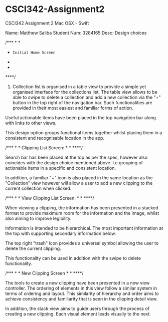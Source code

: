 # CSCI342-Assignment2
CSCI342 Assignment 2 Mac OSX - Swift

Name:				Matthew Saliba
Student Num:		3284165
Desc:				Design choices


/***
*
*
*     Initial Home Screen
*
*
****/

1) Collection list is organised in a table view to provide a simple yet organised interface for the collections list.
The table view allows to be able to swipe to delete a collection and add a new collection via the "+" button in the top
right of the navigation bar. Such functionalities are provided in their most easiest and familiar forms of action.

Useful actionable items have been placed in the top navigation bar along with links to other views.

This design option groups functional items together whilst placing them in a consistent and recognisable location in the app.

/***
*
*
Clipping List Screen:
*
*
****/

Search bar has been placed at the top as per the spec, however also coincides with the design choice mentioned above. i.e
grouping of actionable items in a specific and consistent location.

In addition, a familiar "+" icon is also placed in the same location as the "Collection" view however will allow a user to add
a new clipping to the current collection when clicked.


/***
*
*
View Clipping List Screen:
*
*
****/

When viewing a clipping, the information has been presented in a stacked format to provide maximum room for the information
and the image, whilst also aiming to improve legibility.

Information is intended to be hierarchical. The most important information at the top with supporting secondary information below.

The top right "trash" icon provides a universal symbol allowing the user to delete the current clipping.

This functionality can be used in addition with the swipe to delete functionality.


/***
*
*
New Clipping Screen
*
*
****/

The tools to create a new clipping have been presented in a new view controller. The ordering of elements in this view follow a similar
system in terms of ordering and layout. This similarity of hierarchy and order aims to achieve consistency and familiarity that is seen in the clipping detail view.

In addition, the stack view aims to guide users through the process of creating a new clipping. Each visual element leads visually to the next.





